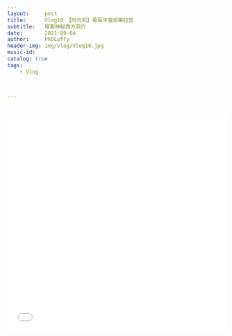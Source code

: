 ```yaml
---
layout:     post
title:      Vlog10 【时光机】葡萄牙雷加莱拉宫
subtitle:   探索神秘西方洞穴
date:       2021-09-04
author:     PhDLuffy
header-img: img/vlog/Vlog10.jpg
music-id: 
catalog: true
tags:
    - Vlog



---
```




<br>

<iframe 
frameborder="no" 
src="//player.bilibili.com/player.html?aid=292835028&bvid=BV1Jf4y1J7Q6&cid=402300679&page=1&high_quality=1" 
width="100%" 
height="500">
</iframe>



